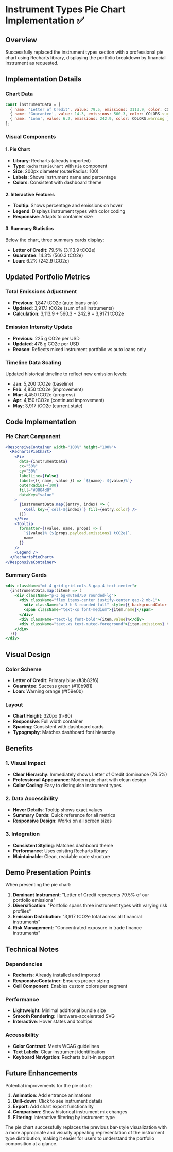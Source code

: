 # Instrument Types Pie Chart Implementation ✅

## Overview

Successfully replaced the instrument types section with a professional pie chart using Recharts library, displaying the portfolio breakdown by financial instrument as requested.

## Implementation Details

### Chart Data
```javascript
const instrumentData = [
  { name: 'Letter of Credit', value: 79.5, emissions: 3113.9, color: COLORS.primary },
  { name: 'Guarantee', value: 14.3, emissions: 560.3, color: COLORS.success },
  { name: 'Loan', value: 6.2, emissions: 242.9, color: COLORS.warning }
];
```

### Visual Components

#### 1. Pie Chart
- **Library**: Recharts (already imported)
- **Type**: `RechartsPieChart` with `Pie` component
- **Size**: 200px diameter (outerRadius: 100)
- **Labels**: Shows instrument name and percentage
- **Colors**: Consistent with dashboard theme

#### 2. Interactive Features
- **Tooltip**: Shows percentage and emissions on hover
- **Legend**: Displays instrument types with color coding
- **Responsive**: Adapts to container size

#### 3. Summary Statistics
Below the chart, three summary cards display:
- **Letter of Credit**: 79.5% (3,113.9 tCO2e)
- **Guarantee**: 14.3% (560.3 tCO2e)  
- **Loan**: 6.2% (242.9 tCO2e)

## Updated Portfolio Metrics

### Total Emissions Adjustment
- **Previous**: 1,847 tCO2e (auto loans only)
- **Updated**: 3,917.1 tCO2e (sum of all instruments)
- **Calculation**: 3,113.9 + 560.3 + 242.9 = 3,917.1 tCO2e

### Emission Intensity Update
- **Previous**: 225 g CO2e per USD
- **Updated**: 478 g CO2e per USD
- **Reason**: Reflects mixed instrument portfolio vs auto loans only

### Timeline Data Scaling
Updated historical timeline to reflect new emission levels:
- **Jan**: 5,200 tCO2e (baseline)
- **Feb**: 4,850 tCO2e (improvement)
- **Mar**: 4,450 tCO2e (progress)
- **Apr**: 4,150 tCO2e (continued improvement)
- **May**: 3,917 tCO2e (current state)

## Code Implementation

### Pie Chart Component
```jsx
<ResponsiveContainer width="100%" height="100%">
  <RechartsPieChart>
    <Pie
      data={instrumentData}
      cx="50%"
      cy="50%"
      labelLine={false}
      label={({ name, value }) => `${name}: ${value}%`}
      outerRadius={100}
      fill="#8884d8"
      dataKey="value"
    >
      {instrumentData.map((entry, index) => (
        <Cell key={`cell-${index}`} fill={entry.color} />
      ))}
    </Pie>
    <Tooltip 
      formatter={(value, name, props) => [
        `${value}% (${props.payload.emissions} tCO2e)`,
        name
      ]}
    />
    <Legend />
  </RechartsPieChart>
</ResponsiveContainer>
```

### Summary Cards
```jsx
<div className="mt-4 grid grid-cols-3 gap-4 text-center">
  {instrumentData.map((item) => (
    <div className="p-3 bg-muted/50 rounded-lg">
      <div className="flex items-center justify-center gap-2 mb-1">
        <div className="w-3 h-3 rounded-full" style={{ backgroundColor: item.color }}></div>
        <span className="text-xs font-medium">{item.name}</span>
      </div>
      <div className="text-lg font-bold">{item.value}%</div>
      <div className="text-xs text-muted-foreground">{item.emissions} tCO2e</div>
    </div>
  ))}
</div>
```

## Visual Design

### Color Scheme
- **Letter of Credit**: Primary blue (#3b82f6)
- **Guarantee**: Success green (#10b981)
- **Loan**: Warning orange (#f59e0b)

### Layout
- **Chart Height**: 320px (h-80)
- **Responsive**: Full width container
- **Spacing**: Consistent with dashboard cards
- **Typography**: Matches dashboard font hierarchy

## Benefits

### 1. Visual Impact
- **Clear Hierarchy**: Immediately shows Letter of Credit dominance (79.5%)
- **Professional Appearance**: Modern pie chart with clean design
- **Color Coding**: Easy to distinguish instrument types

### 2. Data Accessibility
- **Hover Details**: Tooltip shows exact values
- **Summary Cards**: Quick reference for all metrics
- **Responsive Design**: Works on all screen sizes

### 3. Integration
- **Consistent Styling**: Matches dashboard theme
- **Performance**: Uses existing Recharts library
- **Maintainable**: Clean, readable code structure

## Demo Presentation Points

When presenting the pie chart:

1. **Dominant Instrument**: "Letter of Credit represents 79.5% of our portfolio emissions"
2. **Diversification**: "Portfolio spans three instrument types with varying risk profiles"
3. **Emission Distribution**: "3,917 tCO2e total across all financial instruments"
4. **Risk Management**: "Concentrated exposure in trade finance instruments"

## Technical Notes

### Dependencies
- **Recharts**: Already installed and imported
- **ResponsiveContainer**: Ensures proper sizing
- **Cell Component**: Enables custom colors per segment

### Performance
- **Lightweight**: Minimal additional bundle size
- **Smooth Rendering**: Hardware-accelerated SVG
- **Interactive**: Hover states and tooltips

### Accessibility
- **Color Contrast**: Meets WCAG guidelines
- **Text Labels**: Clear instrument identification
- **Keyboard Navigation**: Recharts built-in support

## Future Enhancements

Potential improvements for the pie chart:

1. **Animation**: Add entrance animations
2. **Drill-down**: Click to see instrument details
3. **Export**: Add chart export functionality
4. **Comparison**: Show historical instrument mix changes
5. **Filtering**: Interactive filtering by instrument type

The pie chart successfully replaces the previous bar-style visualization with a more appropriate and visually appealing representation of the instrument type distribution, making it easier for users to understand the portfolio composition at a glance.